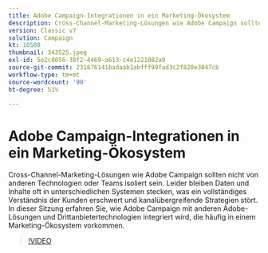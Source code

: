 ```yaml
---
title: Adobe Campaign-Integrationen in ein Marketing-Ökosystem
description: Cross-Channel-Marketing-Lösungen wie Adobe Campaign sollten nicht von anderen Technologien oder Teams isoliert sein.
version: Classic v7
solution: Campaign
kt: 10508
thumbnail: 343525.jpeg
exl-id: 5e2c8056-38f2-4469-a613-c4e1221082a9
source-git-commit: 231676141badaab1abfff99fad3c2f820e3047cb
workflow-type: tm+mt
source-wordcount: '90'
ht-degree: 51%

---
```


# Adobe Campaign-Integrationen in ein Marketing-Ökosystem

Cross-Channel-Marketing-Lösungen wie Adobe Campaign sollten nicht von anderen Technologien oder Teams isoliert sein. Leider bleiben Daten und Inhalte oft in unterschiedlichen Systemen stecken, was ein vollständiges Verständnis der Kunden erschwert und kanalübergreifende Strategien stört. In dieser Sitzung erfahren Sie, wie Adobe Campaign mit anderen Adobe-Lösungen und Drittanbietertechnologien integriert wird, die häufig in einem Marketing-Ökosystem vorkommen.

>[!VIDEO](https://video.tv.adobe.com/v/343525/?quality=12&learn=on)
